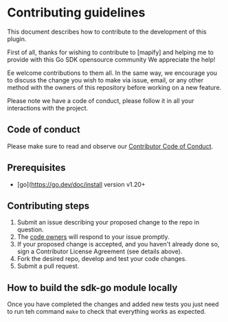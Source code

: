 
# Contributing guidelines

This document describes how to contribute to the development of this plugin.

First of all, thanks for wishing to contribute to [mapify] and helping me to provide with this Go SDK opensource community We appreciate the help!

Ee welcome contributions to them all. In the same way, we encourage you to  discuss the change you wish to make via issue, email, or any other method with the owners of this repository before working on a new feature.

Please note we have a code of conduct, please follow it in all your interactions with the project.

## Code of conduct

Please make sure to read and observe our [Contributor Code of Conduct](CODE_OF_CONDUCT,md).

## Prerequisites

* [go](https://go.dev/doc/install version v1.20+

## Contributing steps

1. Submit an issue describing your proposed change to the repo in question.
2. The [code owners](CODEOWNERS) will respond to your issue promptly.
3. If your proposed change is accepted, and you haven't already done so, sign a Contributor License Agreement (see details above).
4. Fork the desired repo, develop and test your code changes.
5. Submit a pull request.

## How to build the sdk-go module locally

Once you have  completed the changes and added new tests you just need to run teh command `make` to check that everything
works as expected.